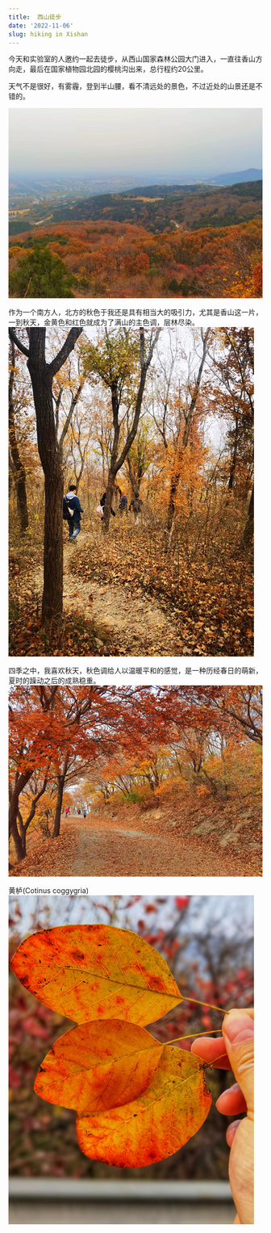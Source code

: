 ```yaml
---
title:  西山徒步
date: '2022-11-06'
slug: hiking in Xishan
---
```


今天和实验室的人邀约一起去徒步，从西山国家森林公园大门进入，一直往香山方向走，最后在国家植物园北园的樱桃沟出来，总行程约20公里。



天气不是很好，有雾霾，登到半山腰，看不清远处的景色，不过近处的山景还是不错的。

![](https://github.com/kangluyao/homepage/raw/main/static/images/hiking_1.png)

作为一个南方人，北方的秋色于我还是具有相当大的吸引力，尤其是香山这一片，一到秋天，金黄色和红色就成为了满山的主色调，层林尽染。
![](https://github.com/kangluyao/homepage/raw/main/static/images/hiking_2.png)


四季之中，我喜欢秋天，秋色调给人以温暖平和的感觉，是一种历经春日的萌新，夏时的躁动之后的成熟稳重。
![](https://github.com/kangluyao/homepage/raw/main/static/images/hiking_3.png)

黄栌(Cotinus coggygria)
![](https://github.com/kangluyao/homepage/raw/main/static/images/Cotinus_coggygria.png)

